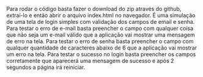 Para rodar o código basta fazer o download do zip através do github, extraí-lo e então abrir o arquivo index.html no navegador.
É uma simulação de uma tela de login simples com validação dos campos de email e senha.
Para testar o erro de e-mail basta preencher o campo com qualquer coisa que não seja um e-mail válido que a aplicação vai mostrar uma mensagem de erro na tela.
Para testar o erro de senha basta preencher o campo com  qualquer quantidade de caracteres abaixo de 6 que a aplicação vai mostrar um erro na tela.
Para testar o sucesso no login basta preencher os campos corretamente que aparecerá uma mensagem de sucesso e após 2 segundos a página irá reiniciar.
